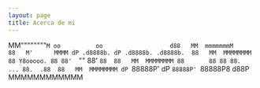 ```yaml
---
layout: page
title: Acerca de mi
---
```


MM""""""""`M oo          oo                   d88  
MM  mmmmmmmM                                   88  
M'      MMMM dP .d8888b. dP .d8888b. .d8888b.  88  
MM  MMMMMMMM 88 Y8ooooo. 88 88'  `"" 88'  `88  88  
MM  MMMMMMMM 88       88 88 88.  ... 88.  .88  88  
MM  MMMMMMMM dP `88888P' dP `88888P' `88888P8 d88P 
MMMMMMMMMMMM                                       
